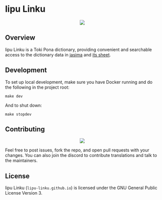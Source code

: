 # lipu Linku

<div align="center">
  <a href="https://discord.gg/A3ZPqnHHsy">
    <img src="https://img.shields.io/badge/-Discord-%237289da?style=for-the-badge&logo=appveyor">
  </a>
</div>

## Overview

lipu Linku is a Toki Pona dictionary, providing convenient and searchable access to
the dictionary data in [jasima](https://github.com/lipu-linku/jasima) and
[its sheet](https://docs.google.com/spreadsheets/d/1xwgTAxwgn4ZAc4DBnHte0cqta1aaxe112Wh1rv9w5Yk).

## Development

To set up local development, make sure you have Docker running and do the following in
the project root:

```
make dev
```

And to shut down:

```
make stopdev
```

## Contributing

<div align="center">
  <a href="https://github.com/lipu-linku/lipu-linku.github.io/graphs/contributors">
    <img src="https://contrib.rocks/image?repo=lipu-linku/lipu-linku.github.io" />
  </a>
</div>

Feel free to post issues, fork the repo, and open pull requests with your changes.
You can also join the discord to contribute translations and talk to the maintainers.

## License

lipu Linku (`lipu-linku.github.io`) is licensed under the GNU General Public License Version 3.
